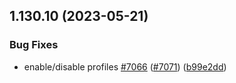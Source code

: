 ## 1.130.10 (2023-05-21)


### Bug Fixes

* enable/disable profiles [#7066](https://github.com/EddieHubCommunity/LinkFree/issues/7066) ([#7071](https://github.com/EddieHubCommunity/LinkFree/issues/7071)) ([b99e2dd](https://github.com/EddieHubCommunity/LinkFree/commit/b99e2ddd46e2303bcf219ae944d01ff646454cf3))



